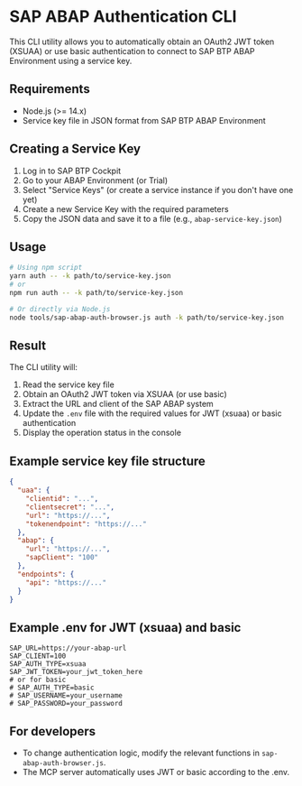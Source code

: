 # SAP ABAP Authentication CLI

This CLI utility allows you to automatically obtain an OAuth2 JWT token (XSUAA) or use basic authentication to connect to SAP BTP ABAP Environment using a service key.

## Requirements

- Node.js (>= 14.x)
- Service key file in JSON format from SAP BTP ABAP Environment

## Creating a Service Key

1. Log in to SAP BTP Cockpit
2. Go to your ABAP Environment (or Trial)
3. Select "Service Keys" (or create a service instance if you don't have one yet)
4. Create a new Service Key with the required parameters
5. Copy the JSON data and save it to a file (e.g., `abap-service-key.json`)

## Usage

```bash
# Using npm script
yarn auth -- -k path/to/service-key.json
# or
npm run auth -- -k path/to/service-key.json

# Or directly via Node.js
node tools/sap-abap-auth-browser.js auth -k path/to/service-key.json
```

## Result

The CLI utility will:

1. Read the service key file
2. Obtain an OAuth2 JWT token via XSUAA (or use basic)
3. Extract the URL and client of the SAP ABAP system
4. Update the `.env` file with the required values for JWT (xsuaa) or basic authentication
5. Display the operation status in the console

## Example service key file structure

```json
{
  "uaa": {
    "clientid": "...",
    "clientsecret": "...",
    "url": "https://...",
    "tokenendpoint": "https://..."
  },
  "abap": {
    "url": "https://...",
    "sapClient": "100"
  },
  "endpoints": {
    "api": "https://..."
  }
}
```

## Example .env for JWT (xsuaa) and basic

```
SAP_URL=https://your-abap-url
SAP_CLIENT=100
SAP_AUTH_TYPE=xsuaa
SAP_JWT_TOKEN=your_jwt_token_here
# or for basic
# SAP_AUTH_TYPE=basic
# SAP_USERNAME=your_username
# SAP_PASSWORD=your_password
```

## For developers

- To change authentication logic, modify the relevant functions in `sap-abap-auth-browser.js`.
- The MCP server automatically uses JWT or basic according to the .env.
